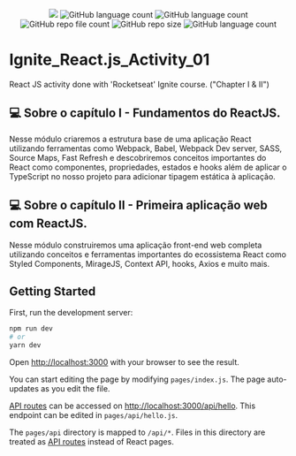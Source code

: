 <p align="center">
  <img src="http://img.shields.io/static/v1?label=STATUS&message=Concluded&color=blue&style=flat"/>
  <img alt="GitHub language count" src="https://img.shields.io/github/languages/count/Rafa-KozAnd/Ignite_React.js_Activity_01">
  <img alt="GitHub language count" src="https://img.shields.io/github/languages/top/Rafa-KozAnd/Ignite_React.js_Activity_01">
  <img alt="GitHub repo file count" src="https://img.shields.io/github/directory-file-count/Rafa-KozAnd/Ignite_React.js_Activity_01">
  <img alt="GitHub repo size" src="https://img.shields.io/github/repo-size/Rafa-KozAnd/Ignite_React.js_Activity_01">
  <img alt="GitHub language count" src="https://img.shields.io/github/license/Rafa-KozAnd/Ignite_React.js_Activity_01">
</p>

# Ignite_React.js_Activity_01

React JS activity done with 'Rocketseat' Ignite course. ("Chapter I & II")

## 💻 Sobre o capítulo I - Fundamentos do ReactJS.

Nesse módulo criaremos a estrutura base de uma aplicação React utilizando ferramentas como Webpack, Babel, Webpack Dev server, SASS, Source Maps, Fast Refresh e descobriremos conceitos importantes do React como componentes, propriedades, estados e hooks além de aplicar o TypeScript no nosso projeto para adicionar tipagem estática à aplicação.

## 💻 Sobre o capítulo II - Primeira aplicação web com ReactJS.

Nesse módulo construiremos uma aplicação front-end web completa utilizando conceitos e ferramentas importantes do ecossistema React como Styled Components, MirageJS, Context API, hooks, Axios e muito mais.

## Getting Started

First, run the development server:

```bash
npm run dev
# or
yarn dev
```

Open [http://localhost:3000](http://localhost:3000) with your browser to see the result.

You can start editing the page by modifying `pages/index.js`. The page auto-updates as you edit the file.

[API routes](https://nextjs.org/docs/api-routes/introduction) can be accessed on [http://localhost:3000/api/hello](http://localhost:3000/api/hello). This endpoint can be edited in `pages/api/hello.js`.

The `pages/api` directory is mapped to `/api/*`. Files in this directory are treated as [API routes](https://nextjs.org/docs/api-routes/introduction) instead of React pages.
